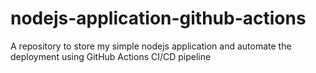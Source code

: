 # nodejs-application-github-actions
A repository to store my simple nodejs application and automate the deployment using GitHub Actions CI/CD pipeline
